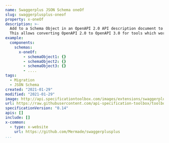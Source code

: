 ```yaml
---
name: Swaggerplus JSON Schema oneOf
slug: swaggerplusplus-oneof
property: x-oneOf
description: >-
  Add to a Schema Object in an OpenAPI 2.0 API description document to use newer `oneOf` JSON Schema constructs.
  This allows converting OpenAPI 2.0 to OpenAPI 3.0 for tools which work with OpenAPI 3.0.
example:
  components:
    schemas:
      x-oneOf:
        - schemaObject1: {}
        - schemaObject2: {}
        - schemaObject3: {}
        - ....
tags:
  - Migration
  - JSON Schema
created: "2021-01-29"
modified: "2021-01-29"
image: http://api.specificationtoolbox.com/images/extensions/swaggerplusplus-oneof.png
url: https://raw.githubusercontent.com/api-specification-toolbox/toolbox/main/_extensions/
specificationVersion: "0.14"
apis: []
include: []
x-common:
  - type: x-website
    url: https://github.com/Mermade/swaggerplusplus
...
```

